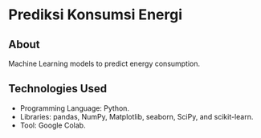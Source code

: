 # Prediksi Konsumsi Energi

## About

Machine Learning models to predict energy consumption.

## Technologies Used

- Programming Language: Python.
- Libraries: pandas, NumPy, Matplotlib, seaborn, SciPy, and scikit-learn.
- Tool: Google Colab.
